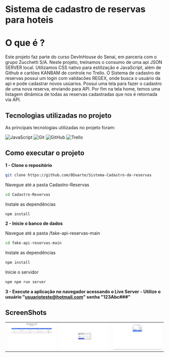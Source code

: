 # Sistema de cadastro de reservas para hoteis

# O que é ?

Este projeto faz parte do curso DevInHouse do Senai, em parceria com o grupo Zucchetti S/A.
Neste projeto, treinamos o consumo de uma api JSON SERVER local. Utilizamos CSS nativo para estilização e JavaScript, além de Github e cartões KANBAM de controle no Trello.
O Sistema de cadastro de reservas possui um login com validacões REGEX, onde busca o usuário da api e pode cadastrar novos usúarios. 
Possui uma tela para fazer o cadastro de uma nova reserva, enviando para API.
Por fim na tela home, temos uma listagem dinâmica de todas as reservas cadastradas que nos é retornada via API.

## Tecnologias utilizadas no projeto

As principais tecnologias utilizadas no projeto foram:

![JavaScript](https://img.shields.io/badge/javascript-%23323330.svg?style=for-the-badge&logo=javascript&logoColor=%23F7DF1E) ![Git](https://img.shields.io/badge/git-%23F05033.svg?style=for-the-badge&logo=git&logoColor=white) ![GitHub](https://img.shields.io/badge/github-%23121011.svg?style=for-the-badge&logo=github&logoColor=white) ![Trello](https://img.shields.io/badge/Trello-%23026AA7.svg?style=for-the-badge&logo=Trello&logoColor=white)  


## Como executar o projeto

**1 - Clone o repositório**
```bash
git clone https://github.com/0Duarte/Sistema-Cadastro-de-reservas
```
Navegue até a pasta Cadastro-Reservas
```bash
cd Cadastro-Reservas
```
Instale as dependências
```bash
npm install
```
**2 - Inicie o banco de dados**

Navegue até a pasta /fake-api-reservas-main
```bash
cd fake-api-reservas-main
```
Instale as dependências
```bash
npm install
```
Inicie o servidor
```bash
npm npm run server
```
**3 - Execute a aplicação no navegador acessando o Live Server**
**- Utilize o usuário "usuarioteste@hotmail.com" senha "123Abc###"**



## ScreenShots

| | | |
|:---:|:---:|:---:|
| ![](/Cadastro-Reservas/styles/img/screeshot1.png) | ![](/Cadastro-Reservas/styles/img/screenshot2.png) | ![](/Cadastro-Reservas/styles/img/screenshot3.png) |
